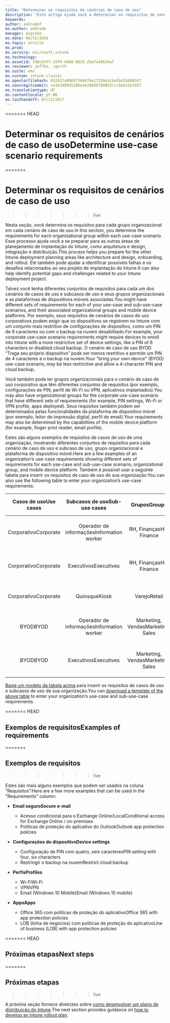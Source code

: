 ```yaml
---
title: "Determinar os requisitos de cenários de caso de uso"
description: "Este artigo ajuda você a determinar os requisitos de cenários de casos de uso e subcasos de uso do Intune para uma implementação somente em nuvem do Microsoft Intune."
keywords: 
author: andredm7
ms.author: andredm
manager: angrobe
ms.date: 06/15/2016
ms.topic: article
ms.prod: 
ms.service: microsoft-intune
ms.technology: 
ms.assetid: fd8cb5f7-19f0-4d80-8825-2bafa49624af
ms.reviewer: jeffbu, cgerth
ms.suite: ems
ms.custom: intune-classic
ms.openlocfilehash: 032427a9965f368d7be17339e3cbe5b426800347
ms.sourcegitcommit: ce363409d1206e4a3d669709863ccc9eb22b7d5f
ms.translationtype: HT
ms.contentlocale: pt-BR
ms.lasthandoff: 07/11/2017
---
```

<<<<<<< HEAD
# <span data-ttu-id="60607-103">Determinar os requisitos de cenários de caso de uso</span><span class="sxs-lookup"><span data-stu-id="60607-103">Determine use-case scenario requirements</span></span>
=======
# Determinar os requisitos de cenários de caso de uso
>>>>>>> live
<a id="determine-use-case-scenario-requirements" class="xliff"></a>

<span data-ttu-id="60607-104">Nesta seção, você determina os requisitos para cada grupo organizacional em cada cenário de caso de uso.</span><span class="sxs-lookup"><span data-stu-id="60607-104">In this section, you determine the requirements for each organizational group within each use-case scenario.</span></span> <span data-ttu-id="60607-105">Esse processo ajuda você a se preparar para as outras áreas de planejamento de implantação do Intune, como arquitetura e design, integração e distribuição.</span><span class="sxs-lookup"><span data-stu-id="60607-105">This process helps you prepare for the other Intune deployment planning areas like architecture and design, onboarding, and rollout.</span></span> <span data-ttu-id="60607-106">Ele também pode ajudar a identificar possíveis falhas e os desafios relacionados ao seu projeto de implantação do Intune.</span><span class="sxs-lookup"><span data-stu-id="60607-106">It can also help identify potential gaps and challenges related to your Intune deployment project.</span></span>

<span data-ttu-id="60607-107">Talvez você tenha diferentes conjuntos de requisitos para cada um dos cenários de casos de uso e subcasos de uso e seus grupos organizacionais e as plataformas de dispositivos móveis associadas.</span><span class="sxs-lookup"><span data-stu-id="60607-107">You might have different sets of requirements for each of your use-case and sub-use-case scenarios, and their associated organizational groups and mobile device platforms.</span></span> <span data-ttu-id="60607-108">Por exemplo, seus requisitos de cenários de casos de uso corporativos podem exigir que os dispositivos se registrem no Intune com um conjunto mais restritivo de configurações de dispositivo, como um PIN de 6 caracteres ou com o backup na nuvem desabilitado.</span><span class="sxs-lookup"><span data-stu-id="60607-108">For example, your corporate use-case scenario requirements might require devices to enroll into Intune with a more restrictive set of device settings, like a PIN of 6 characters or disabled cloud backup.</span></span> <span data-ttu-id="60607-109">O cenário de caso de uso BYOD “Traga seu próprio dispositivo” pode ser menos restritivo e permite um PIN de 4 caracteres e o backup na nuvem.</span><span class="sxs-lookup"><span data-stu-id="60607-109">Your "bring your own device" (BYOD) use-case scenario, may be less restrictive and allow a 4-character PIN and cloud backup.</span></span>

<span data-ttu-id="60607-110">Você também pode ter grupos organizacionais para o cenário de caso de uso corporativo que têm diferentes conjuntos de requisitos (por exemplo, configurações de PIN, perfil de Wi-Fi ou VPN, aplicativos implantados).</span><span class="sxs-lookup"><span data-stu-id="60607-110">You may also have organizational groups for the corporate use-case scenario that have different sets of requirements (for example, PIN settings, Wi-Fi or VPN profile, apps deployed).</span></span> <span data-ttu-id="60607-111">Seus requisitos também podem ser determinados pelas funcionalidades da plataforma de dispositivo móvel (por exemplo, leitor de impressão digital, perfil de email).</span><span class="sxs-lookup"><span data-stu-id="60607-111">Your requirements may also be determined by the capabilities of the mobile device platform (for example, finger print reader, email profile).</span></span>

<span data-ttu-id="60607-112">Estes são alguns exemplos de requisitos de casos de uso de uma organização, mostrando diferentes conjuntos de requisitos para cada cenário de caso de uso e subcaso de uso, grupo organizacional e plataforma de dispositivo móvel.</span><span class="sxs-lookup"><span data-stu-id="60607-112">Here are a few examples of an organization’s use-case requirements showing different sets of requirements for each use-case and sub-use-case scenario, organizational group, and mobile device platform.</span></span> <span data-ttu-id="60607-113">Também é possível usar a seguinte tabela para inserir os requisitos de caso de uso de sua organização:</span><span class="sxs-lookup"><span data-stu-id="60607-113">You can also use the following table to enter your organization’s use-case requirements:</span></span>

| <span data-ttu-id="60607-114">**Casos de uso**</span><span class="sxs-lookup"><span data-stu-id="60607-114">**Use cases**</span></span> | <span data-ttu-id="60607-115">**Subcasos de uso**</span><span class="sxs-lookup"><span data-stu-id="60607-115">**Sub-use cases**</span></span> | <span data-ttu-id="60607-116">**Grupos**</span><span class="sxs-lookup"><span data-stu-id="60607-116">**Groups**</span></span> | <span data-ttu-id="60607-117">**Plataformas de dispositivos**</span><span class="sxs-lookup"><span data-stu-id="60607-117">**Device platforms**</span></span> | <span data-ttu-id="60607-118">**Requirements**</span><span class="sxs-lookup"><span data-stu-id="60607-118">**Requirements**</span></span> |
|:---:|:---:|:---:|:---:|:---:|
| <span data-ttu-id="60607-119">Corporativo</span><span class="sxs-lookup"><span data-stu-id="60607-119">Corporate</span></span> | <span data-ttu-id="60607-120">Operador de informações</span><span class="sxs-lookup"><span data-stu-id="60607-120">Information worker</span></span> | <span data-ttu-id="60607-121">RH, Finanças</span><span class="sxs-lookup"><span data-stu-id="60607-121">HR, Finance</span></span> | <span data-ttu-id="60607-122">iOS</span><span class="sxs-lookup"><span data-stu-id="60607-122">iOS</span></span> | <span data-ttu-id="60607-123">Email seguro, configurações de dispositivo, perfis, aplicativos</span><span class="sxs-lookup"><span data-stu-id="60607-123">Secure e-mail, device settings, profiles, apps</span></span> |                                                          
| <span data-ttu-id="60607-124">Corporativo</span><span class="sxs-lookup"><span data-stu-id="60607-124">Corporate</span></span> | <span data-ttu-id="60607-125">Executivos</span><span class="sxs-lookup"><span data-stu-id="60607-125">Executives</span></span> | <span data-ttu-id="60607-126">RH, Finanças</span><span class="sxs-lookup"><span data-stu-id="60607-126">HR, Finance</span></span> | <span data-ttu-id="60607-127">iOS</span><span class="sxs-lookup"><span data-stu-id="60607-127">iOS</span></span> | <span data-ttu-id="60607-128">Email seguro, configurações de dispositivo, perfis, aplicativos</span><span class="sxs-lookup"><span data-stu-id="60607-128">Secure e-mail, device settings, profiles, apps</span></span> |                                                         
| <span data-ttu-id="60607-129">Corporativo</span><span class="sxs-lookup"><span data-stu-id="60607-129">Corporate</span></span> | <span data-ttu-id="60607-130">Quiosque</span><span class="sxs-lookup"><span data-stu-id="60607-130">Kiosk</span></span> | <span data-ttu-id="60607-131">Varejo</span><span class="sxs-lookup"><span data-stu-id="60607-131">Retail</span></span> | <span data-ttu-id="60607-132">Android</span><span class="sxs-lookup"><span data-stu-id="60607-132">Android</span></span> | <span data-ttu-id="60607-133">Configurações de dispositivo, perfis, aplicativos</span><span class="sxs-lookup"><span data-stu-id="60607-133">Device settings, profiles, apps</span></span> |
| <span data-ttu-id="60607-134">BYOD</span><span class="sxs-lookup"><span data-stu-id="60607-134">BYOD</span></span> | <span data-ttu-id="60607-135">Operador de informações</span><span class="sxs-lookup"><span data-stu-id="60607-135">Information worker</span></span> | <span data-ttu-id="60607-136">Marketing, Vendas</span><span class="sxs-lookup"><span data-stu-id="60607-136">Marketing, Sales</span></span> | <span data-ttu-id="60607-137">iOS</span><span class="sxs-lookup"><span data-stu-id="60607-137">iOS</span></span> | <span data-ttu-id="60607-138">Email seguro, configurações de dispositivo, perfis, aplicativos</span><span class="sxs-lookup"><span data-stu-id="60607-138">Secure e-mail, device settings, profiles, apps</span></span> |                                                         
| <span data-ttu-id="60607-139">BYOD</span><span class="sxs-lookup"><span data-stu-id="60607-139">BYOD</span></span> | <span data-ttu-id="60607-140">Executivos</span><span class="sxs-lookup"><span data-stu-id="60607-140">Executives</span></span> | <span data-ttu-id="60607-141">Marketing, Vendas</span><span class="sxs-lookup"><span data-stu-id="60607-141">Marketing, Sales</span></span> | <span data-ttu-id="60607-142">iOS</span><span class="sxs-lookup"><span data-stu-id="60607-142">iOS</span></span> | <span data-ttu-id="60607-143">Email seguro, configurações de dispositivo, perfis, aplicativos</span><span class="sxs-lookup"><span data-stu-id="60607-143">Secure e-mail, device settings, profiles, apps</span></span> |

<span data-ttu-id="60607-144">[Baixe um modelo da tabela acima](https://gallery.technet.microsoft.com/Intune-deployment-planning-fae156c2?redir=0) para inserir os requisitos de casos de uso e subcasos de uso de sua organização.</span><span class="sxs-lookup"><span data-stu-id="60607-144">You can [download a template of the above table](https://gallery.technet.microsoft.com/Intune-deployment-planning-fae156c2?redir=0) to enter your organization’s use-case and sub-use-case requirements.</span></span>


<<<<<<< HEAD
## <span data-ttu-id="60607-145">Exemplos de requisitos</span><span class="sxs-lookup"><span data-stu-id="60607-145">Examples of requirements</span></span>
=======
## Exemplos de requisitos
>>>>>>> live
<a id="examples-of-requirements" class="xliff"></a>

<span data-ttu-id="60607-146">Estes são mais alguns exemplos que podem ser usados na coluna “Requisitos”:</span><span class="sxs-lookup"><span data-stu-id="60607-146">Here are a few more examples that can be used in the "Requirements" column:</span></span>

- <span data-ttu-id="60607-147">**Email seguro**</span><span class="sxs-lookup"><span data-stu-id="60607-147">**Secure e-mail**</span></span>
    - <span data-ttu-id="60607-148">Acesso condicional para o Exchange Online/Local</span><span class="sxs-lookup"><span data-stu-id="60607-148">Conditional access for Exchange Online / on-premises</span></span>
    - <span data-ttu-id="60607-149">Políticas de proteção do aplicativo do Outlook</span><span class="sxs-lookup"><span data-stu-id="60607-149">Outlook app protection policies</span></span>

- <span data-ttu-id="60607-150">**Configurações do dispositivo**</span><span class="sxs-lookup"><span data-stu-id="60607-150">**Device settings**</span></span>
    - <span data-ttu-id="60607-151">Configuração de PIN com quatro, seis caracteres</span><span class="sxs-lookup"><span data-stu-id="60607-151">PIN setting with four, six characters</span></span>
    - <span data-ttu-id="60607-152">Restringir o backup na nuvem</span><span class="sxs-lookup"><span data-stu-id="60607-152">Restrict cloud backup</span></span>

- <span data-ttu-id="60607-153">**Perfis**</span><span class="sxs-lookup"><span data-stu-id="60607-153">**Profiles**</span></span>
    - <span data-ttu-id="60607-154">Wi-Fi</span><span class="sxs-lookup"><span data-stu-id="60607-154">Wi-Fi</span></span>
    - <span data-ttu-id="60607-155">VPN</span><span class="sxs-lookup"><span data-stu-id="60607-155">VPN</span></span>
    - <span data-ttu-id="60607-156">Email (Windows 10 Mobile)</span><span class="sxs-lookup"><span data-stu-id="60607-156">Email (Windows 10 mobile)</span></span>

- <span data-ttu-id="60607-157">**Apps**</span><span class="sxs-lookup"><span data-stu-id="60607-157">**Apps**</span></span>
    - <span data-ttu-id="60607-158">Office 365 com políticas de proteção do aplicativo</span><span class="sxs-lookup"><span data-stu-id="60607-158">Office 365 with app protection policies</span></span>
    - <span data-ttu-id="60607-159">LOB (linha de negócios) com políticas de proteção do aplicativo</span><span class="sxs-lookup"><span data-stu-id="60607-159">Line of business (LOB) with app protection policies</span></span>

<<<<<<< HEAD
## <span data-ttu-id="60607-160">Próximas etapas</span><span class="sxs-lookup"><span data-stu-id="60607-160">Next steps</span></span>
=======
## Próximas etapas
>>>>>>> live
<a id="next-steps" class="xliff"></a>

<span data-ttu-id="60607-161">A próxima seção fornece diretrizes sobre [como desenvolver um plano de distribuição do Intune](planning-guide-rollout-plan.md).</span><span class="sxs-lookup"><span data-stu-id="60607-161">The next section provides guidance on [how to develop an Intune rollout plan](planning-guide-rollout-plan.md).</span></span>
